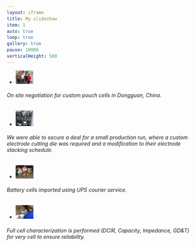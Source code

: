 ```yaml
---
layout: iframe
title: My slideshow
item: 1
auto: true
loop: true
gallery: true
pause: 10000
verticalHeight: 500
---
```


* <img width="10%" height="10%" src="my-pics1/photo4.jpg">
###### On site negotiation for custom pouch cells in Dongguan, China.
* <img width="10%" height="10%" src="my-pics1/photo14.jpg">
###### We were able to secure a deal for a small production run, where a custom electrode cutting die was required and a modification to their electrode stacking schedule.
* <img width="10%" height="10%" src="my-pics1/photo15.jpg">
###### Battery cells imported using UPS courier service.
* <img width="10%" height="10%" src="my-pics1/photo16.jpg">
###### Full cell characterization is performed (DCIR, Capacity, Impedance, GD&T) for very cell to ensure reliability.
